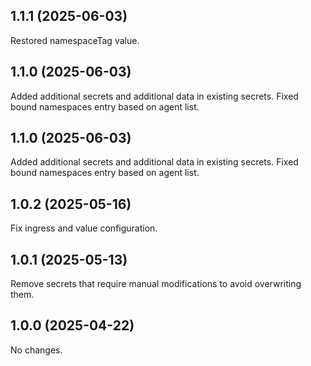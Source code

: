 ## 1.1.1 (2025-06-03)

Restored namespaceTag value.

## 1.1.0 (2025-06-03)

Added additional secrets and additional data in existing secrets.
Fixed bound namespaces entry based on agent list.

## 1.1.0 (2025-06-03)

Added additional secrets and additional data in existing secrets.
Fixed bound namespaces entry based on agent list.

## 1.0.2 (2025-05-16)

Fix ingress and value configuration.

## 1.0.1 (2025-05-13)

Remove secrets that require manual modifications to avoid overwriting them. 

## 1.0.0 (2025-04-22)

No changes.

